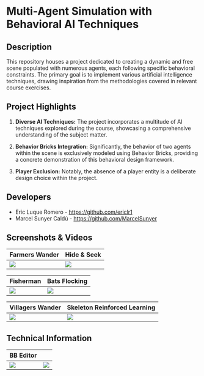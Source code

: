 # Multi-Agent Simulation with Behavioral AI Techniques

## Description
This repository houses a project dedicated to creating a dynamic and free scene populated with numerous agents, each following specific behavioral constraints. The primary goal is to implement various artificial intelligence techniques, drawing inspiration from the methodologies covered in relevant course exercises.

## Project Highlights
1. **Diverse AI Techniques:** The project incorporates a multitude of AI techniques explored during the course, showcasing a comprehensive understanding of the subject matter.

2. **Behavior Bricks Integration:** Significantly, the behavior of two agents within the scene is exclusively modeled using Behavior Bricks, providing a concrete demonstration of this behavioral design framework.

3. **Player Exclusion:** Notably, the absence of a player entity is a deliberate design choice within the project.

## Developers

 - Eric Luque Romero - https://github.com/ericlr1
 - Marcel Sunyer Caldú - https://github.com/MarcelSunyer

## Screenshots & Videos

| Farmers Wander | Hide & Seek |
|----------|----------|
| <img src="https://github.com/MarcelSunyer/Advanced-Game-AI-Scene/assets/99949465/4636ebd0-ae13-4d3a-9eb7-59e6e681253d"> | <img src="https://github.com/MarcelSunyer/Advanced-Game-AI-Scene/assets/99949465/498003d8-a403-427a-ba8c-09d7c8a8b462"> |



| Fisherman | Bats Flocking |
|----------|----------|
| <img src="https://github.com/MarcelSunyer/Advanced-Game-AI-Scene/assets/99949465/14367a86-78c9-42eb-9c18-e8f744ae8696"> | <img src="https://github.com/MarcelSunyer/Advanced-Game-AI-Scene/assets/99949465/f14ca87a-86b8-4dd1-9f38-2699c3fea995"> |

| Villagers Wander | Skeleton Reinforced Learning |
|----------|----------|
| <img src="https://github.com/MarcelSunyer/Advanced-Game-AI-Scene/assets/99949465/2f536dcd-1090-4e24-8fbd-7f9c069fa05f"> | <img src="https://github.com/MarcelSunyer/Advanced-Game-AI-Scene/assets/99949465/35c90406-4888-4d1d-8c92-dc43fbef3d95"> |

## Technical Information
|  BB Editor | |
|----------|----------|
| <img src="https://github.com/MarcelSunyer/Advanced-Game-AI-Scene/assets/99949465/b80b60fd-6cd9-4140-83c2-8e90891d356c"> | <img src="https://github.com/MarcelSunyer/Advanced-Game-AI-Scene/assets/99949465/d66f7b7f-c59c-4bf6-9ecc-46b2a22bd8a5"> |


